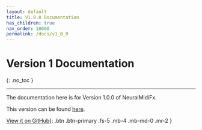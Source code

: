 ```yaml
---
layout: default
title: V1.0.0 Documentation
has_children: true
nav_order: 10000
permalink: /docs/v1_0_0
---
```


# Version 1 Documentation
{: .no_toc }

---

The documentation here is for Version 1.0.0 of NeuralMidiFx.

This version can be found [here](https://github.com/behzadhaki/NeuralMidiFXPlugin/releases/tag/v1.0.0).

[View it on GitHub][repo]{: .btn .btn-primary .fs-5 .mb-4 .mb-md-0 .mr-2 }

[repo]: https://github.com/behzadhaki/NeuralMidiFXPlugin/releases/tag/v1.0.0